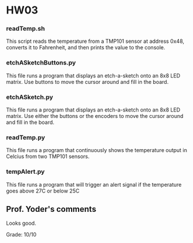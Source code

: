 # HW03  

### readTemp.sh  
This script reads the temperature from a TMP101 sensor at address 0x48, converts it to Fahrenheit, 
and then prints the value to the console.  

### etchASketchButtons.py  
This file runs a program that displays an etch-a-sketch onto an 8x8 LED matrix. Use buttons to move 
the cursor around and fill in the board.  

### etchASketch.py  
This file runs a program that displays an etch-a-sketch onto an 8x8 LED matrix. Use either the buttons 
or the encoders to move the cursor around and fill in the board.  

### readTemp.py  
This file runs a program that continuously shows the temperature output in Celcius from two TMP101 sensors.   

### tempAlert.py  
This file runs a program that will trigger an alert signal if the temperature goes above 27C or below 25C  


## Prof. Yoder's comments

Looks good.  

Grade:  10/10